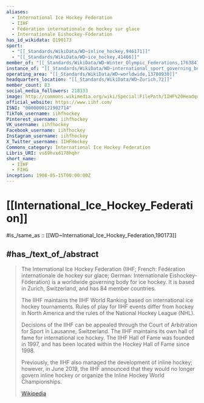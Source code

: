 ```yaml
---
aliases:
  - International Ice Hockey Federation
  - IIHF
  - Fédération internationale de hockey sur glace
  - Internationale Eishockey-Föderation
has_id_wikidata: Q190173
sport:
  - "[[_Standards/WikiData/WD~inline_hockey,946171]]"
  - "[[_Standards/WikiData/WD~ice_hockey,41466]]"
member_of: "[[_Standards/WikiData/WD~Winter_Olympic_Federations,1763847]]"
instance_of: "[[_Standards/WikiData/WD~international_sport_governing_body,11422536]]"
operating_area: "[[_Standards/WikiData/WD~worldwide,13780930]]"
headquarters_location: "[[_Standards/WikiData/WD~Zurich,72]]"
member_count: 83
social_media_followers: 218333
image: http://commons.wikimedia.org/wiki/Special:FilePath/IIHF%20Headquarter%20Zurich.JPG
official_website: https://www.iihf.com/
ISNI: "0000000121902714"
TikTok_username: iihfhockey
Pinterest_username: iihfhockey
VK_username: iihfhockey
Facebook_username: iihfhockey
Instagram_username: iihfhockey
X_Twitter_username: IIHFHockey
Commons_category: International Ice Hockey Federation
Libris_URI: vs69hvxd178hqhr
short_name:
  - IIHF
  - FIHG
inception: 1908-05-15T00:00:00Z
---
```


# [[International_Ice_Hockey_Federation]] 

#is_/same_as :: [[WD~International_Ice_Hockey_Federation,190173]] 

## #has_/text_of_/abstract 

> The International Ice Hockey Federation (IIHF; French: Fédération internationale de hockey sur glace; German: Internationale Eishockey-Föderation) 
> is a worldwide governing body for ice hockey. 
> It is based in Zurich, Switzerland, and has 84 member countries.
>
> The IIHF maintains the IIHF World Ranking based on international ice hockey tournaments. 
> Rules of play for IIHF events differ from hockey in North America 
> and the rules of the National Hockey League (NHL). 
> 
> Decisions of the IIHF can be appealed 
> through the Court of Arbitration for Sport in Lausanne, Switzerland. 
> The IIHF maintains its own hall of fame for international ice hockey. 
> The IIHF Hall of Fame was founded in 1997, 
> and has been located within the Hockey Hall of Fame since 1998.
>
> Previously, the IIHF also managed the development of inline hockey; 
> however, in June 2019, the IIHF announced that they would no longer govern inline hockey 
> or organize the Inline Hockey World Championships.
>
> [Wikipedia](https://en.wikipedia.org/wiki/International%20Ice%20Hockey%20Federation) 


